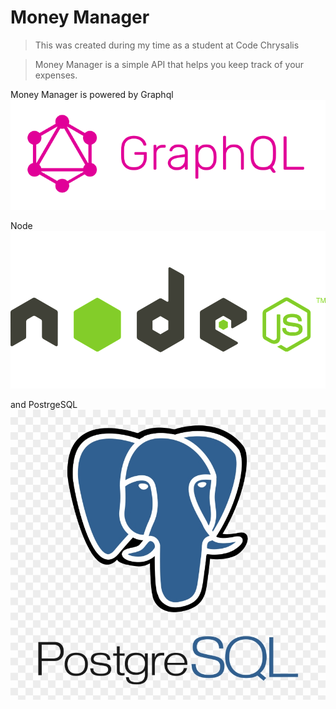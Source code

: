 # Money Manager
>This was created during my time as a student at Code Chrysalis

>Money Manager is a simple API that helps you keep track of your expenses.

Money Manager is powered by Graphql 
![alt text](img/graphql-logo.png)

Node
![alt text](img/node-logo.png)

and PostrgeSQL
![alt text](img/postgresql-logo.png)